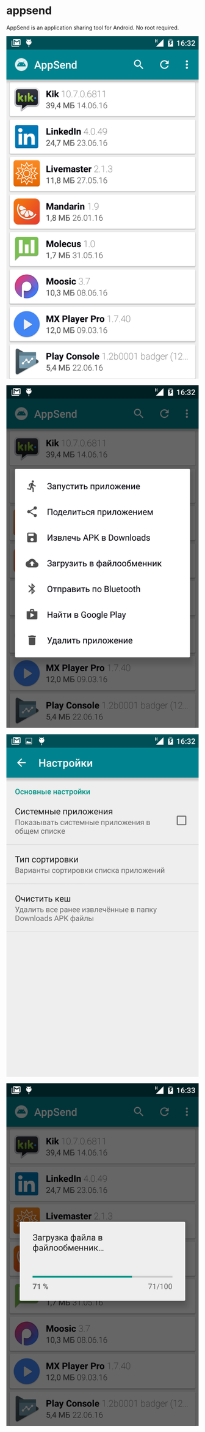 # appsend
AppSend is an application sharing tool for Android. No root required.

![Screenshot](art/main.png)

![Screenshot](art/menu.png)

![Screenshot](art/prefs.png)

![Screenshot](art/share.png)
